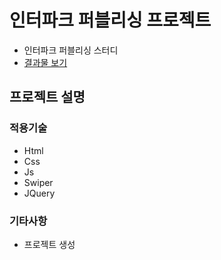 # 인터파크 퍼블리싱 프로젝트
- 인터파크 퍼블리싱 스터디
- [결과물 보기](http://)

## 프로젝트 설명
### 적용기술
- Html
- Css
- Js
- Swiper
- JQuery

### 기타사항
- 프로젝트 생성